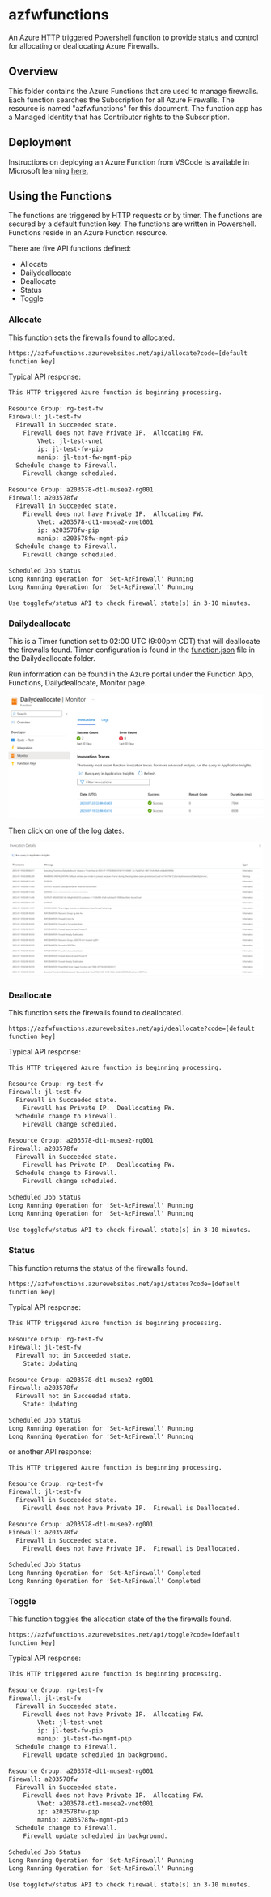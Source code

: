 # azfwfunctions

An Azure HTTP triggered Powershell function to provide status and control for allocating or deallocating Azure Firewalls.

## Overview

This folder contains the Azure Functions that are used to manage firewalls.  Each function searches the Subscription for all Azure Firewalls.  The resource is named "azfwfunctions" for this document.  The function app has a Managed Identity that has Contributor rights to the Subscription.  

## Deployment

Instructions on deploying an Azure Function from VSCode is available in Microsoft learning [here.](https://learn.microsoft.com/en-us/azure/azure-functions/functions-develop-vs-code?tabs=powershell)

## Using the Functions

The functions are triggered by HTTP requests or by timer.  The functions are secured by a default function key.  The functions are written in Powershell.
Functions reside in an Azure Function resource.  

There are five API functions defined:

- Allocate
- Dailydeallocate
- Deallocate
- Status
- Toggle

### Allocate

This function sets the firewalls found to allocated.

```text
https://azfwfunctions.azurewebsites.net/api/allocate?code=[default function key]
```

Typical API response:

```text
This HTTP triggered Azure function is beginning processing.

Resource Group: rg-test-fw
Firewall: jl-test-fw
  Firewall in Succeeded state.
    Firewall does not have Private IP.  Allocating FW.
        VNet: jl-test-vnet
        ip: jl-test-fw-pip
        manip: jl-test-fw-mgmt-pip
  Schedule change to Firewall.
    Firewall change scheduled.

Resource Group: a203578-dt1-musea2-rg001
Firewall: a203578fw
  Firewall in Succeeded state.
    Firewall does not have Private IP.  Allocating FW.
        VNet: a203578-dt1-musea2-vnet001
        ip: a203578fw-pip
        manip: a203578fw-mgmt-pip
  Schedule change to Firewall.
    Firewall change scheduled.

Scheduled Job Status
Long Running Operation for 'Set-AzFirewall' Running
Long Running Operation for 'Set-AzFirewall' Running

Use togglefw/status API to check firewall state(s) in 3-10 minutes.
```

### Dailydeallocate

This is a Timer function set to 02:00 UTC (9:00pm CDT) that will deallocate the firewalls found.  Timer configuration is found in the [function.json](Dailydeallocate/function.json) file in the Dailydeallocate folder.

Run information can be found in the Azure portal under the Function App, Functions, Dailydeallocate, Monitor page.

![Dailydeallocate](../images/monitor.png)

Then click on one of the log dates.

![Dailydeallocate](../images/monitor-log.png)

### Deallocate

This function sets the firewalls found to deallocated.

```text
https://azfwfunctions.azurewebsites.net/api/deallocate?code=[default function key]
```

Typical API response:

```text
This HTTP triggered Azure function is beginning processing.

Resource Group: rg-test-fw
Firewall: jl-test-fw
  Firewall in Succeeded state.
    Firewall has Private IP.  Deallocating FW.
  Schedule change to Firewall.
    Firewall change scheduled.

Resource Group: a203578-dt1-musea2-rg001
Firewall: a203578fw
  Firewall in Succeeded state.
    Firewall has Private IP.  Deallocating FW.
  Schedule change to Firewall.
    Firewall change scheduled.

Scheduled Job Status
Long Running Operation for 'Set-AzFirewall' Running
Long Running Operation for 'Set-AzFirewall' Running

Use togglefw/status API to check firewall state(s) in 3-10 minutes.
```

### Status

This function returns the status of the firewalls found.

```text
https://azfwfunctions.azurewebsites.net/api/status?code=[default function key]
```

Typical API response:

```text
This HTTP triggered Azure function is beginning processing.

Resource Group: rg-test-fw
Firewall: jl-test-fw
  Firewall not in Succeeded state.
    State: Updating

Resource Group: a203578-dt1-musea2-rg001
Firewall: a203578fw
  Firewall not in Succeeded state.
    State: Updating

Scheduled Job Status
Long Running Operation for 'Set-AzFirewall' Running
Long Running Operation for 'Set-AzFirewall' Running
```

or another API response:

```text
This HTTP triggered Azure function is beginning processing.

Resource Group: rg-test-fw
Firewall: jl-test-fw
  Firewall in Succeeded state.
    Firewall does not have Private IP.  Firewall is Deallocated.

Resource Group: a203578-dt1-musea2-rg001
Firewall: a203578fw
  Firewall in Succeeded state.
    Firewall does not have Private IP.  Firewall is Deallocated.

Scheduled Job Status
Long Running Operation for 'Set-AzFirewall' Completed
Long Running Operation for 'Set-AzFirewall' Completed
```
### Toggle

This function toggles the allocation state of the the firewalls found.

```text
https://azfwfunctions.azurewebsites.net/api/toggle?code=[default function key]
```

Typical API response:

```text
This HTTP triggered Azure function is beginning processing.

Resource Group: rg-test-fw
Firewall: jl-test-fw
  Firewall in Succeeded state.
    Firewall does not have Private IP.  Allocating FW.
        VNet: jl-test-vnet
        ip: jl-test-fw-pip
        manip: jl-test-fw-mgmt-pip
  Schedule change to Firewall.
    Firewall update scheduled in background.

Resource Group: a203578-dt1-musea2-rg001
Firewall: a203578fw
  Firewall in Succeeded state.
    Firewall does not have Private IP.  Allocating FW.
        VNet: a203578-dt1-musea2-vnet001
        ip: a203578fw-pip
        manip: a203578fw-mgmt-pip
  Schedule change to Firewall.
    Firewall update scheduled in background.

Scheduled Job Status
Long Running Operation for 'Set-AzFirewall' Running
Long Running Operation for 'Set-AzFirewall' Running

Use togglefw/status API to check firewall state(s) in 3-10 minutes.
```

